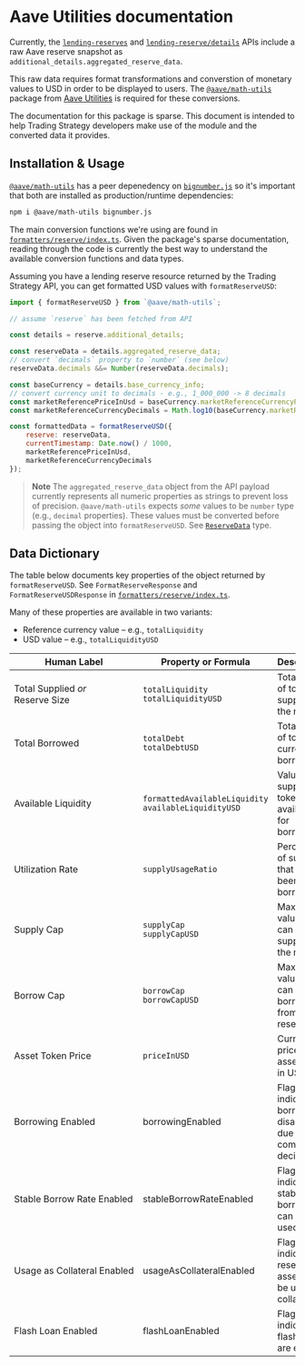 # Aave Utilities documentation

Currently, the [`lending-reserves`](https://tradingstrategy.ai/api/explorer/#/Lending%20protocol/web_lending_reserves)
and [`lending-reserve/details`](https://tradingstrategy.ai/api/explorer/#/Lending%20protocol/web_lending_reserve_details)
APIs include a raw Aave reserve snapshot as `additional_details.aggregated_reserve_data`.

This raw data requires format transformations and converstion of monetary values to USD
in order to be displayed to users. The [`@aave/math-utils`](https://www.npmjs.com/package/@aave/math-utils)
package from [Aave Utilities](https://github.com/aave/aave-utilities/) is required for
these conversions.

The documentation for this package is sparse. This document is intended to help Trading
Strategy developers make use of the module and the converted data it provides.

## Installation & Usage

[`@aave/math-utils`](https://www.npmjs.com/package/@aave/math-utils) has a peer
depenedency on [`bignumber.js`](https://www.npmjs.com/package/bignumber.js)
so it's important that both are installed as production/runtime dependencies:

```bash
npm i @aave/math-utils bignumber.js
```

The main conversion functions we're using are found in
[`formatters/reserve/index.ts`](https://github.com/aave/aave-utilities/blob/master/packages/math-utils/src/formatters/reserve/index.ts).
Given the package's sparse documentation, reading through the code is currently the best
way to understand the available conversion functions and data types.

Assuming you have a lending reserve resource returned by the Trading Strategy API, you
can get formatted USD values with `formatReserveUSD`:

```javascript
import { formatReserveUSD } from `@aave/math-utils`;

// assume `reserve` has been fetched from API

const details = reserve.additional_details;

const reserveData = details.aggregated_reserve_data;
// convert `decimals` property to `number` (see below)
reserveData.decimals &&= Number(reserveData.decimals);

const baseCurrency = details.base_currency_info;
// convert currency unit to decimals - e.g., 1_000_000 -> 8 decimals
const marketReferencePriceInUsd = baseCurrency.marketReferenceCurrencyPriceInUsd;
const marketReferenceCurrencyDecimals = Math.log10(baseCurrency.marketReferenceCurrencyUnit);

const formattedData = formatReserveUSD({
	reserve: reserveData,
	currentTimestamp: Date.now() / 1000,
	marketReferencePriceInUsd,
	marketReferenceCurrencyDecimals
});
```

> **Note**
> The `aggregated_reserve_data` object from the API payload currently represents all
> numeric properties as strings to prevent loss of precision. `@aave/math-utils` expects
> _some_ values to be `number` type (e.g., `decimal` properties). These values must be
> converted before passing the object into `formatReserveUSD`. See
> [`ReserveData`](https://github.com/search?q=repo%3Aaave%2Faave-utilities+path%3Apackages%2Fmath-utils%2Fsrc%2Fformatters%2Freserve+ReserveData&type=code)
> type.

## Data Dictionary

The table below documents key properties of the object returned by
`formatReserveUSD`. See `FormatReserveResponse` and `FormatReserveUSDResponse` in
[`formatters/reserve/index.ts`](https://github.com/aave/aave-utilities/blob/master/packages/math-utils/src/formatters/reserve/index.ts).

Many of these properties are available in two variants:

- Reference currency value – e.g., `totalLiquidity`
- USD value – e.g., `totalLiquidityUSD`

| Human Label                                   | Property or Formula                                       | Description                                                     |
| --------------------------------------------- | --------------------------------------------------------- | --------------------------------------------------------------- |
| Total&nbsp;Supplied _or_<br>Reserve&nbsp;Size | `totalLiquidity`<br/>`totalLiquidityUSD`                  | Total value of tokens supplied to the reserve                   |
| Total&nbsp;Borrowed                           | `totalDebt`<br/>`totalDebtUSD`                            | Total value of tokens currently borrowed                        |
| Available&nbsp;Liquidity                      | `formattedAvailableLiquidity`<br/>`availableLiquidityUSD` | Value of supplied tokens available for borrowing                |
| Utilization&nbsp;Rate                         | `supplyUsageRatio`                                        | Percentage of supply that has been borrowed                     |
| Supply&nbsp;Cap                               | `supplyCap`<br/>`supplyCapUSD`                            | Maximum value that can be supplied to the reserve               |
| Borrow&nbsp;Cap                               | `borrowCap`<br/>`borrowCapUSD`                            | Maximum value that can be borrowed from the reserve             |
| Asset&nbsp;Token&nbsp;Price                   | `priceInUSD`                                              | Current price of asset token in USD                             |
| Borrowing&nbsp;Enabled                        | borrowingEnabled                                          | Flag indicating if borrowing disabled due to community decision |
| Stable&nbsp;Borrow&nbsp;Rate&nbsp;Enabled     | stableBorrowRateEnabled                                   | Flag indicating if stable borrow rate can be used               |
| Usage&nbsp;as&nbsp;Collateral&nbsp;Enabled    | usageAsCollateralEnabled                                  | Flag indicating if reserve asset can be used as collateral      |
| Flash&nbsp;Loan&nbsp;Enabled                  | flashLoanEnabled                                          | Flag indicating if flash loans are enabled                      |
